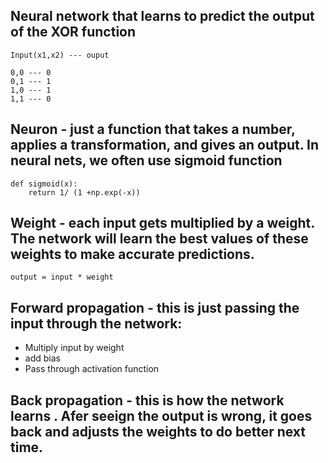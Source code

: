 ## Neural network that learns to predict the output of the XOR function 

```
Input(x1,x2) --- ouput 

0,0 --- 0
0,1 --- 1
1,0 --- 1
1,1 --- 0

```





## Neuron - just a function that takes a number, applies a transformation, and gives an output. In neural nets, we often use sigmoid function

```
def sigmoid(x):
    return 1/ (1 +np.exp(-x))

```

## Weight - each input gets multiplied by a weight. The network will learn the best values of these weights to make accurate predictions.

```
output = input * weight
```

## Forward propagation - this is just passing the input through the network:
- Multiply input by weight
- add bias
- Pass through activation function

## Back propagation - this is how the network learns . Afer seeign the output is wrong, it goes back and adjusts the weights to do better next time. 


